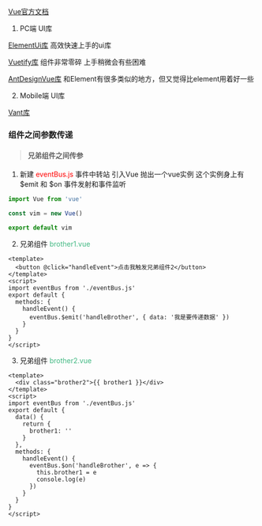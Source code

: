 [Vue官方文档](https://cn.vuejs.org/)

1. PC端 UI库

  [ElementUi库](https://element.eleme.cn/#/zh-CN/component/popover#events) 高效快速上手的ui库

  [Vuetify库](https://vuetifyjs.com/zh-Hans/components/lists/) 组件非常零碎 上手稍微会有些困难

  [AntDesignVue库](https://www.antdv.com/components/layout-cn/) 和Element有很多类似的地方，但又觉得比element用着好一些

2. Mobile端 UI库

  [Vant库](https://youzan.github.io/vant/#/zh-CN/)

### 组件之间参数传递

> #### 兄弟组件之间传参
1. 新建 <font style="color: red">eventBus.js</font> 事件中转站 引入Vue 抛出一个vue实例 这个实例身上有 $emit 和 $on 事件发射和事件监听

``` Javascript
import Vue from 'vue'

const vim = new Vue()

export default vim
```

2. 兄弟组件 <font style="color: #42b983">brother1.vue</font>

``` Vue
<template>
  <button @click="handleEvent">点击我触发兄弟组件2</button>
</template>
<script>
import eventBus from './eventBus.js'
export default {
  methods: {
    handleEvent() {
      eventBus.$emit('handleBrother', { data: '我是要传递数据' })
    }
  }
}
</script>
```
3. 兄弟组件 <font style="color: #42b983">brother2.vue</font>

``` Vue
<template>
  <div class="brother2">{{ brother1 }}</div>
</template>
<script>
import eventBus from './eventBus.js'
export default {
  data() {
    return {
      brother1: ''
    }
  },
  methods: {
    handleEvent() {
      eventBus.$on('handleBrother', e => {
        this.brother1 = e
        console.log(e)
      })
    }
  }
}
</script>
```

